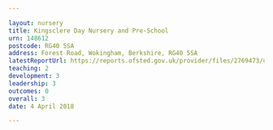 ```yaml
---

layout: nursery
title: Kingsclere Day Nursery and Pre-School
urn: 148612
postcode: RG40 5SA
address: Forest Road, Wokingham, Berkshire, RG40 5SA
latestReportUrl: https://reports.ofsted.gov.uk/provider/files/2769473/urn/148612.pdf
teaching: 2
development: 3
leadership: 3
outcomes: 0
overall: 3
date: 4 April 2018

---
```

